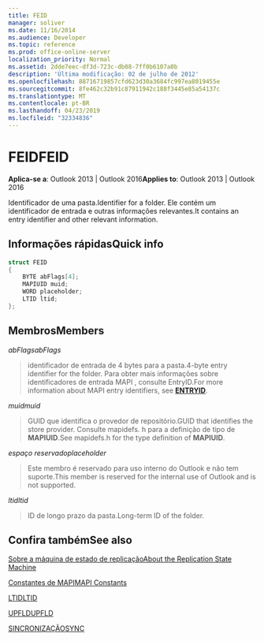 ```yaml
---
title: FEID
manager: soliver
ms.date: 11/16/2014
ms.audience: Developer
ms.topic: reference
ms.prod: office-online-server
localization_priority: Normal
ms.assetid: 2dde7eec-df3d-723c-db08-7ff0b6107a0b
description: 'Última modificação: 02 de julho de 2012'
ms.openlocfilehash: 88716719857cfd623d30a3684fc997ea8019455e
ms.sourcegitcommit: 8fe462c32b91c87911942c188f3445e85a54137c
ms.translationtype: MT
ms.contentlocale: pt-BR
ms.lasthandoff: 04/23/2019
ms.locfileid: "32334836"
---
```

# <a name="feid"></a><span data-ttu-id="3da8d-103">FEID</span><span class="sxs-lookup"><span data-stu-id="3da8d-103">FEID</span></span>

 
  
<span data-ttu-id="3da8d-104">**Aplica-se a**: Outlook 2013 | Outlook 2016</span><span class="sxs-lookup"><span data-stu-id="3da8d-104">**Applies to**: Outlook 2013 | Outlook 2016</span></span> 
  
<span data-ttu-id="3da8d-105">Identificador de uma pasta.</span><span class="sxs-lookup"><span data-stu-id="3da8d-105">Identifier for a folder.</span></span> <span data-ttu-id="3da8d-106">Ele contém um identificador de entrada e outras informações relevantes.</span><span class="sxs-lookup"><span data-stu-id="3da8d-106">It contains an entry identifier and other relevant information.</span></span>
  
## <a name="quick-info"></a><span data-ttu-id="3da8d-107">Informações rápidas</span><span class="sxs-lookup"><span data-stu-id="3da8d-107">Quick info</span></span>

```cpp
struct FEID 
{ 
    BYTE abFlags[4]; 
    MAPIUID muid; 
    WORD placeholder; 
    LTID ltid; 
};
```

## <a name="members"></a><span data-ttu-id="3da8d-108">Membros</span><span class="sxs-lookup"><span data-stu-id="3da8d-108">Members</span></span>

 <span data-ttu-id="3da8d-109">_abFlags_</span><span class="sxs-lookup"><span data-stu-id="3da8d-109">_abFlags_</span></span>
  
> <span data-ttu-id="3da8d-110">identificador de entrada de 4 bytes para a pasta.</span><span class="sxs-lookup"><span data-stu-id="3da8d-110">4-byte entry identifier for the folder.</span></span> <span data-ttu-id="3da8d-111">Para obter mais informações sobre identificadores de entrada MAPI **[](entryid.md)**, consulte EntryID.</span><span class="sxs-lookup"><span data-stu-id="3da8d-111">For more information about MAPI entry identifiers, see **[ENTRYID](entryid.md)**.</span></span> 
    
 <span data-ttu-id="3da8d-112">_muid_</span><span class="sxs-lookup"><span data-stu-id="3da8d-112">_muid_</span></span>
  
> <span data-ttu-id="3da8d-113">GUID que identifica o provedor de repositório.</span><span class="sxs-lookup"><span data-stu-id="3da8d-113">GUID that identifies the store provider.</span></span> <span data-ttu-id="3da8d-114">Consulte mapidefs. h para a definição de tipo de **MAPIUID**.</span><span class="sxs-lookup"><span data-stu-id="3da8d-114">See mapidefs.h for the type definition of **MAPIUID**.</span></span> 
    
 <span data-ttu-id="3da8d-115">_espaço reservado_</span><span class="sxs-lookup"><span data-stu-id="3da8d-115">_placeholder_</span></span>
  
> <span data-ttu-id="3da8d-116">Este membro é reservado para uso interno do Outlook e não tem suporte.</span><span class="sxs-lookup"><span data-stu-id="3da8d-116">This member is reserved for the internal use of Outlook and is not supported.</span></span>
    
 <span data-ttu-id="3da8d-117">_ltid_</span><span class="sxs-lookup"><span data-stu-id="3da8d-117">_ltid_</span></span>
  
> <span data-ttu-id="3da8d-118">ID de longo prazo da pasta.</span><span class="sxs-lookup"><span data-stu-id="3da8d-118">Long-term ID of the folder.</span></span>
    
## <a name="see-also"></a><span data-ttu-id="3da8d-119">Confira também</span><span class="sxs-lookup"><span data-stu-id="3da8d-119">See also</span></span>



[<span data-ttu-id="3da8d-120">Sobre a máquina de estado de replicação</span><span class="sxs-lookup"><span data-stu-id="3da8d-120">About the Replication State Machine</span></span>](about-the-replication-state-machine.md)
  
[<span data-ttu-id="3da8d-121">Constantes de MAPI</span><span class="sxs-lookup"><span data-stu-id="3da8d-121">MAPI Constants</span></span>](mapi-constants.md)
  
[<span data-ttu-id="3da8d-122">LTID</span><span class="sxs-lookup"><span data-stu-id="3da8d-122">LTID</span></span>](ltid.md)
  
[<span data-ttu-id="3da8d-123">UPFLD</span><span class="sxs-lookup"><span data-stu-id="3da8d-123">UPFLD</span></span>](upfld.md)
  
[<span data-ttu-id="3da8d-124">SINCRONIZAÇÃO</span><span class="sxs-lookup"><span data-stu-id="3da8d-124">SYNC</span></span>](sync.md)

